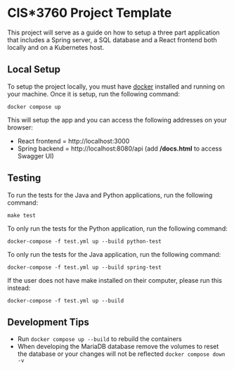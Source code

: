 # CIS*3760 Project Template

This project will serve as a guide on how to setup a three part application that includes a Spring server, a SQL database and a React frontend both locally and on a Kubernetes host.

## Local Setup

To setup the project locally, you must have [docker](https://www.docker.com/products/docker-desktop/) installed and running on your machine. Once it is setup, run the following command:

```
docker compose up
```

This will setup the app and you can access the following addresses on your browser:
- React frontend = http://localhost:3000
- Spring backend = http://localhost:8080/api (add **/docs.html** to access Swagger UI)

## Testing
To run the tests for the Java and Python applications, run the following command:

```
make test
```

To only run the tests for the Python application, run the following command:

```
docker-compose -f test.yml up --build python-test
```

To only run the tests for the Java application, run the following command:

```
docker-compose -f test.yml up --build spring-test
```

If the user does not have make installed on their computer, please run this instead:

```
docker-compose -f test.yml up --build
```

## Development Tips
- Run `docker compose up --build` to rebuild the containers
- When developing the MariaDB database remove the volumes to reset the database or your changes will not be reflected `docker compose down -v`
